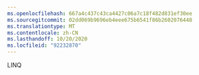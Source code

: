 ```yaml
---
ms.openlocfilehash: 667a4c437c43ca4427c06a7c18f482d831ef30ee
ms.sourcegitcommit: 02dd069b9696eb4eee675b6541f86b2602076448
ms.translationtype: MT
ms.contentlocale: zh-CN
ms.lasthandoff: 10/20/2020
ms.locfileid: "92232870"
---
```

LINQ